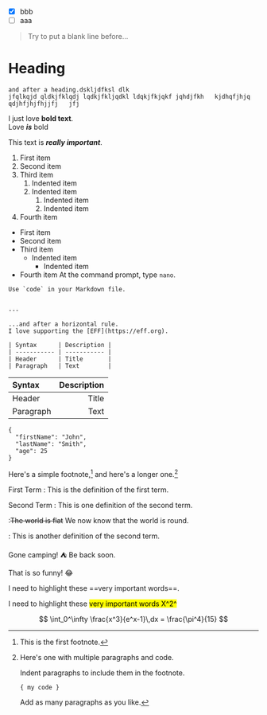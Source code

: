 - [x] bbb
- [ ] aaa

> Try to put a blank line before...

# Heading

    and after a heading.dskljdfksl dlk
    jfqlkqjd qldkjfklqdj lqdkjfkljqdkl ldqkjfkjqkf jqhdjfkh   kjdhqfjhjq qdjhfjhjfhjjfj   jfj

I just love __bold text__.	
Love ***is*** bold	

This text is ***really important***.


1. First item
2. Second item
3. Third item
    1. Indented item
    2. Indented item
        1. Indented item
        2. Indented item
4. Fourth item


- First item
- Second item
- Third item
    - Indented item
        - Indented item
- Fourth item
At the command prompt, type `nano`.

``Use `code` in your Markdown file.``

~~~ Try to put a blank line before...

---

...and after a horizontal rule.
I love supporting the [EFF](https://eff.org).

| Syntax      | Description |
| ----------- | ----------- |
| Header      | Title       |
| Paragraph   | Text        |

~~~
| Syntax | Description |
| :--- | ---: |
| Header | Title |
| Paragraph | Text |

```
{
  "firstName": "John",
  "lastName": "Smith",
  "age": 25
}
```

Here's a simple footnote,[^1] and here's a longer one.[^bignote]

[^1]: This is the first footnote.

[^bignote]: Here's one with multiple paragraphs and code.

    Indent paragraphs to include them in the footnote.

    `{ my code }`

    Add as many paragraphs as you like.

First Term
: This is the definition of the first term.

Second Term
: This is one definition of the second term.

:~~The world is flat~~ We now know that the world is round.

: This is another definition of the second term.

Gone camping! :tent: Be back soon.

That is so funny! :joy:

I need to highlight these ==very important words==.

I need to highlight these <mark>very important words	X^2^

$$
  \int_0^\infty \frac{x^3}{e^x-1}\,dx = \frac{\pi^4}{15}
$$